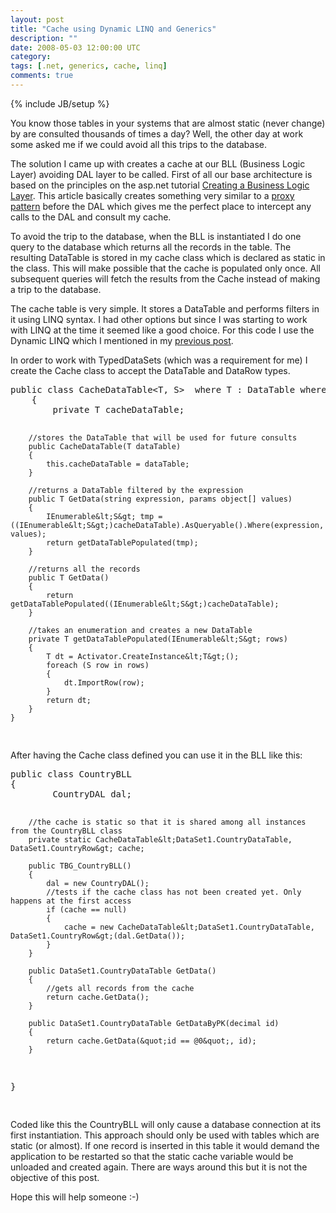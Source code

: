 ```yaml
---
layout: post
title: "Cache using Dynamic LINQ and Generics"
description: ""
date: 2008-05-03 12:00:00 UTC
category: 
tags: [.net, generics, cache, linq]
comments: true
---
```

{% include JB/setup %}

<div id="post">
<p>You know those tables in your systems that are almost static (never change)  by are consulted thousands of times a day? Well, the other day at work some  asked me if we could avoid all this trips to the database.</p>
<p>The solution I came up with creates a cache at our <span class="caps">BLL</span> (Business Logic Layer) avoiding <span class="caps">DAL</span> layer to be called. First of all our base architecture is  based on the principles on the asp.net tutorial <a href="http://www.asp.net/learn/data-access/tutorial-02-cs.aspx">Creating a  Business Logic Layer</a>. This article basically creates something very similar  to a <a href="http://www.dofactory.com/Patterns/PatternProxy.aspx">proxy  pattern</a> before the <span class="caps">DAL</span> which gives me the perfect  place to intercept any calls to the <span class="caps">DAL</span> and consult my  cache.</p>
<p>To avoid the trip to the database, when the <span class="caps">BLL</span> is  instantiated I do one query to the database which returns all the records in the  table. The resulting DataTable is stored in my cache class which is declared as  static in the class. This will make possible that the cache is populated only  once. All subsequent queries will fetch the results from the Cache instead of  making a trip to the database.</p>
<p>The cache table is very simple. It stores a DataTable and performs filters in  it using <span class="caps">LINQ</span> syntax. I had other options but since I  was starting to work with <span class="caps">LINQ</span> at the time it seemed  like a good choice. For this code I use the Dynamic <span class="caps">LINQ</span>  which I mentioned in my <a href="http://www.perezgb.com/2008/4/16/dynamic-queries-using-linq">previous  post</a>.</p>
<p>In order to work with TypedDataSets (which was a requirement for me) I create  the Cache class to accept the DataTable and DataRow types.</p>
<pre class="brush: csharp" title="code">
public class CacheDataTable&lt;T, S&gt;  where T : DataTable where S : DataRow
    {
        private T cacheDataTable;

        //stores the DataTable that will be used for future consults
        public CacheDataTable(T dataTable)
        {
            this.cacheDataTable = dataTable;
        }

        //returns a DataTable filtered by the expression
        public T GetData(string expression, params object[] values)
        {
            IEnumerable&lt;S&gt; tmp = ((IEnumerable&lt;S&gt;)cacheDataTable).AsQueryable().Where(expression, values);
            return getDataTablePopulated(tmp);
        }

        //returns all the records
        public T GetData()
        {
            return getDataTablePopulated((IEnumerable&lt;S&gt;)cacheDataTable);
        }

        //takes an enumeration and creates a new DataTable
        private T getDataTablePopulated(IEnumerable&lt;S&gt; rows)
        {
            T dt = Activator.CreateInstance&lt;T&gt;();
            foreach (S row in rows)
            {
                dt.ImportRow(row);
            }
            return dt;
        }
    }
</pre>
<p>After having the Cache class defined you can use it in the <span class="caps">BLL</span> like this:</p>
<pre class="brush: csharp" title="code">
public class CountryBLL
{
        CountryDAL dal;

        //the cache is static so that it is shared among all instances from the CountryBLL class
        private static CacheDataTable&lt;DataSet1.CountryDataTable, DataSet1.CountryRow&gt; cache;

        public TBG_CountryBLL()
        {
            dal = new CountryDAL();
            //tests if the cache class has not been created yet. Only happens at the first access
            if (cache == null)
            {
                cache = new CacheDataTable&lt;DataSet1.CountryDataTable, DataSet1.CountryRow&gt;(dal.GetData());
            }
        }

        public DataSet1.CountryDataTable GetData()
        {
            //gets all records from the cache
            return cache.GetData();
        }

        public DataSet1.CountryDataTable GetDataByPK(decimal id)
        {
            return cache.GetData(&quot;id == @0&quot;, id);
        }
}

</pre>
<p>Coded like this the CountryBLL will only cause a database connection at its  first instantiation. This approach should only be used with tables which are  static (or almost). If one record is inserted in this table it would demand the  application to be restarted so that the static cache variable would be unloaded  and created again. There are ways around this but it is not the objective of  this post.</p>
<p>Hope this will help someone :-)</p>
</div>